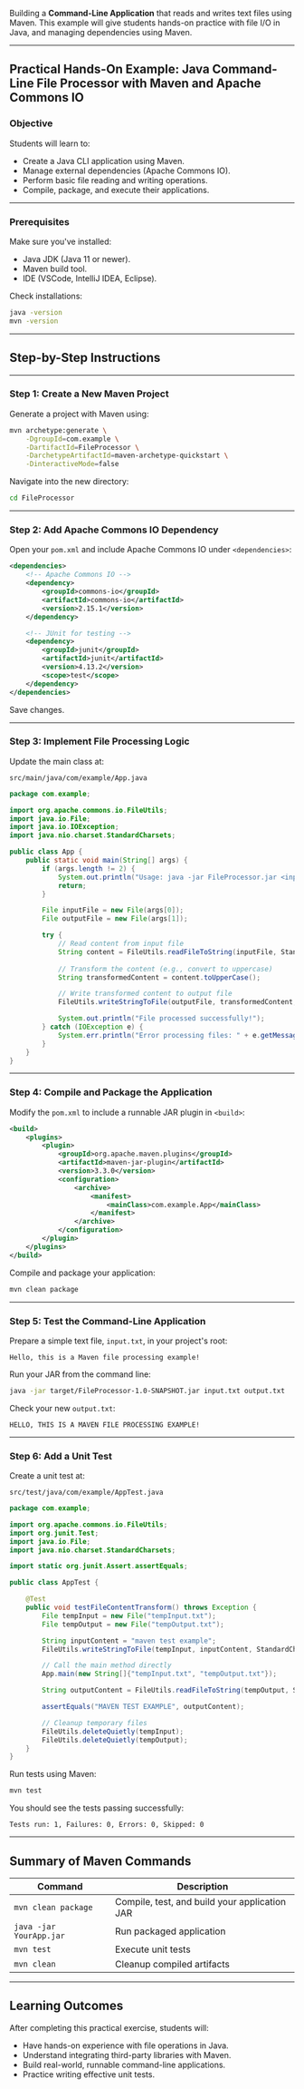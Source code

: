 Building a **Command-Line Application** that reads and writes text files using Maven. This example will give students hands-on practice with file I/O in Java, and managing dependencies using Maven.

---

## Practical Hands-On Example: Java Command-Line File Processor with Maven and Apache Commons IO

### **Objective**
Students will learn to:

- Create a Java CLI application using Maven.
- Manage external dependencies (Apache Commons IO).
- Perform basic file reading and writing operations.
- Compile, package, and execute their applications.

---

### **Prerequisites**
Make sure you've installed:

- Java JDK (Java 11 or newer).
- Maven build tool.
- IDE (VSCode, IntelliJ IDEA, Eclipse).

Check installations:
```bash
java -version
mvn -version
```

---

## **Step-by-Step Instructions**

---

### **Step 1: Create a New Maven Project**

Generate a project with Maven using:

```bash
mvn archetype:generate \
    -DgroupId=com.example \
    -DartifactId=FileProcessor \
    -DarchetypeArtifactId=maven-archetype-quickstart \
    -DinteractiveMode=false
```

Navigate into the new directory:

```bash
cd FileProcessor
```

---

### **Step 2: Add Apache Commons IO Dependency**

Open your `pom.xml` and include Apache Commons IO under `<dependencies>`:

```xml
<dependencies>
    <!-- Apache Commons IO -->
    <dependency>
        <groupId>commons-io</groupId>
        <artifactId>commons-io</artifactId>
        <version>2.15.1</version>
    </dependency>

    <!-- JUnit for testing -->
    <dependency>
        <groupId>junit</groupId>
        <artifactId>junit</artifactId>
        <version>4.13.2</version>
        <scope>test</scope>
    </dependency>
</dependencies>
```

Save changes.

---

### **Step 3: Implement File Processing Logic**

Update the main class at:

`src/main/java/com/example/App.java`

```java
package com.example;

import org.apache.commons.io.FileUtils;
import java.io.File;
import java.io.IOException;
import java.nio.charset.StandardCharsets;

public class App {
    public static void main(String[] args) {
        if (args.length != 2) {
            System.out.println("Usage: java -jar FileProcessor.jar <inputFile> <outputFile>");
            return;
        }

        File inputFile = new File(args[0]);
        File outputFile = new File(args[1]);

        try {
            // Read content from input file
            String content = FileUtils.readFileToString(inputFile, StandardCharsets.UTF_8);
            
            // Transform the content (e.g., convert to uppercase)
            String transformedContent = content.toUpperCase();

            // Write transformed content to output file
            FileUtils.writeStringToFile(outputFile, transformedContent, StandardCharsets.UTF_8);

            System.out.println("File processed successfully!");
        } catch (IOException e) {
            System.err.println("Error processing files: " + e.getMessage());
        }
    }
}
```

---

### **Step 4: Compile and Package the Application**

Modify the `pom.xml` to include a runnable JAR plugin in `<build>`:

```xml
<build>
    <plugins>
        <plugin>
            <groupId>org.apache.maven.plugins</groupId>
            <artifactId>maven-jar-plugin</artifactId>
            <version>3.3.0</version>
            <configuration>
                <archive>
                    <manifest>
                        <mainClass>com.example.App</mainClass>
                    </manifest>
                </archive>
            </configuration>
        </plugin>
    </plugins>
</build>
```

Compile and package your application:

```bash
mvn clean package
```

---

### **Step 5: Test the Command-Line Application**

Prepare a simple text file, `input.txt`, in your project's root:

```
Hello, this is a Maven file processing example!
```

Run your JAR from the command line:

```bash
java -jar target/FileProcessor-1.0-SNAPSHOT.jar input.txt output.txt
```

Check your new `output.txt`:

```
HELLO, THIS IS A MAVEN FILE PROCESSING EXAMPLE!
```

---

### **Step 6: Add a Unit Test**

Create a unit test at:

`src/test/java/com/example/AppTest.java`

```java
package com.example;

import org.apache.commons.io.FileUtils;
import org.junit.Test;
import java.io.File;
import java.nio.charset.StandardCharsets;

import static org.junit.Assert.assertEquals;

public class AppTest {

    @Test
    public void testFileContentTransform() throws Exception {
        File tempInput = new File("tempInput.txt");
        File tempOutput = new File("tempOutput.txt");

        String inputContent = "maven test example";
        FileUtils.writeStringToFile(tempInput, inputContent, StandardCharsets.UTF_8);

        // Call the main method directly
        App.main(new String[]{"tempInput.txt", "tempOutput.txt"});

        String outputContent = FileUtils.readFileToString(tempOutput, StandardCharsets.UTF_8);

        assertEquals("MAVEN TEST EXAMPLE", outputContent);

        // Cleanup temporary files
        FileUtils.deleteQuietly(tempInput);
        FileUtils.deleteQuietly(tempOutput);
    }
}
```

Run tests using Maven:

```bash
mvn test
```

You should see the tests passing successfully:

```
Tests run: 1, Failures: 0, Errors: 0, Skipped: 0
```

---

## **Summary of Maven Commands**

| Command                    | Description                                    |
|----------------------------|------------------------------------------------|
| `mvn clean package`        | Compile, test, and build your application JAR  |
| `java -jar YourApp.jar`    | Run packaged application                       |
| `mvn test`                 | Execute unit tests                             |
| `mvn clean`                | Cleanup compiled artifacts                     |

---

## **Learning Outcomes**

After completing this practical exercise, students will:

- Have hands-on experience with file operations in Java.
- Understand integrating third-party libraries with Maven.
- Build real-world, runnable command-line applications.
- Practice writing effective unit tests.

